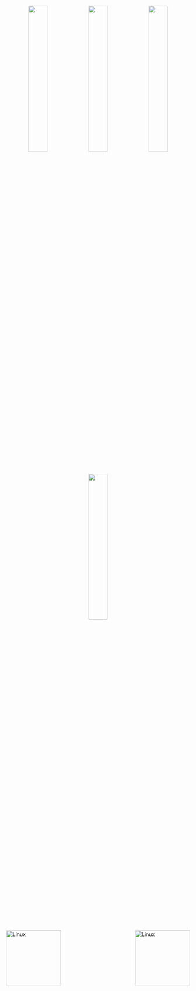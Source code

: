 <p align="center">
<img src="https://user-images.githubusercontent.com/90755554/138836166-d178b969-fa15-4fcc-8e30-3252bc77d8f7.gif" width="32%">
<img src="https://user-images.githubusercontent.com/90755554/138836190-252eb21e-9e86-49c7-bd90-c5693507687e.gif" width="32%">
<img src="https://user-images.githubusercontent.com/90755554/138836166-d178b969-fa15-4fcc-8e30-3252bc77d8f7.gif" width="32%">
</p>

<br>
<div align="center"><img src="https://media.tenor.com/v4EhnlT6XoAAAAAC/rover-windows-xp.gif" width="32%"></div>

<div>
<img align="left" src="https://profilinator.rishav.dev/skills-assets/linux-original.svg" alt="Linux" height="150">
<img align="right" src="https://profilinator.rishav.dev/skills-assets/linux-original.svg" alt="Linux" height="150">
</div>
